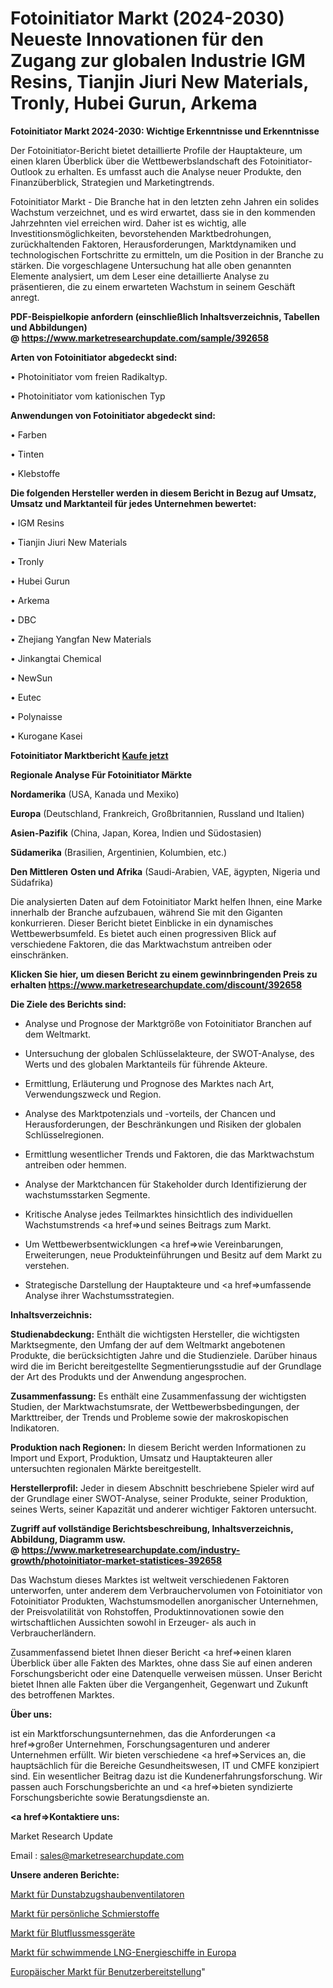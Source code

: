 # Fotoinitiator Markt (2024-2030) Neueste Innovationen für den Zugang zur globalen Industrie IGM Resins, Tianjin Jiuri New Materials, Tronly, Hubei Gurun, Arkema

<strong>Fotoinitiator Markt 2024-2030: Wichtige Erkenntnisse und Erkenntnisse</strong>

Der Fotoinitiator-Bericht bietet detaillierte Profile der Hauptakteure, um einen klaren Überblick über die Wettbewerbslandschaft des Fotoinitiator-Outlook zu erhalten. Es umfasst auch die Analyse neuer Produkte, den Finanzüberblick, Strategien und Marketingtrends.

Fotoinitiator Markt - Die Branche hat in den letzten zehn Jahren ein solides Wachstum verzeichnet, und es wird erwartet, dass sie in den kommenden Jahrzehnten viel erreichen wird. Daher ist es wichtig, alle Investitionsmöglichkeiten, bevorstehenden Marktbedrohungen, zurückhaltenden Faktoren, Herausforderungen, Marktdynamiken und technologischen Fortschritte zu ermitteln, um die Position in der Branche zu stärken. Die vorgeschlagene Untersuchung hat alle oben genannten Elemente analysiert, um dem Leser eine detaillierte Analyse zu präsentieren, die zu einem erwarteten Wachstum in seinem Geschäft anregt.

<strong><b>PDF-Beispielkopie anfordern (einschließlich Inhaltsverzeichnis, Tabellen und Abbildungen) @ </b></strong><strong><a href=https://www.marketresearchupdate.com/sample/392658><strong>https://www.marketresearchupdate.com/sample/392658</u></a></strong></strong>

<strong>Arten von Fotoinitiator abgedeckt sind:</strong>

• Photoinitiator vom freien Radikaltyp.

• Photoinitiator vom kationischen Typ

<strong>Anwendungen von Fotoinitiator abgedeckt sind:</strong>

• Farben

• Tinten

• Klebstoffe

<strong>Die folgenden Hersteller werden in diesem Bericht in Bezug auf Umsatz, Umsatz und Marktanteil für jedes Unternehmen bewertet:</strong>

• IGM Resins

• Tianjin Jiuri New Materials

• Tronly

• Hubei Gurun

• Arkema

• DBC

• Zhejiang Yangfan New Materials

• Jinkangtai Chemical

• NewSun

• Eutec

• Polynaisse

• Kurogane Kasei

<strong>Fotoinitiator Marktbericht <a href=https://www.marketresearchupdate.com/buynow/392658>Kaufe jetzt</a></strong>

<strong>Regionale Analyse Für Fotoinitiator Märkte</strong>

<strong>Nordamerika</strong> (USA, Kanada und Mexiko)

<strong>Europa</strong> (Deutschland, Frankreich, Großbritannien, Russland und Italien)

<strong>Asien-Pazifik</strong> (China, Japan, Korea, Indien und Südostasien)

<strong>Südamerika</strong> (Brasilien, Argentinien, Kolumbien, etc.)

<strong>Den Mittleren</strong> <strong>Osten und Afrika</strong> (Saudi-Arabien, VAE, ägypten, Nigeria und Südafrika)

Die analysierten Daten auf dem Fotoinitiator Markt helfen Ihnen, eine Marke innerhalb der Branche aufzubauen, während Sie mit den Giganten konkurrieren. Dieser Bericht bietet Einblicke in ein dynamisches Wettbewerbsumfeld. Es bietet auch einen progressiven Blick auf verschiedene Faktoren, die das Marktwachstum antreiben oder einschränken.

<strong>Klicken Sie hier, um diesen Bericht zu einem gewinnbringenden Preis zu erhalten
</strong><strong><a href=https://www.marketresearchupdate.com/discount/392658>https://www.marketresearchupdate.com/discount/392658</b></u></strong></a>

<strong>Die Ziele des Berichts sind:</strong>

- Analyse und Prognose der Marktgröße von Fotoinitiator Branchen auf dem Weltmarkt.

- Untersuchung der globalen Schlüsselakteure, der SWOT-Analyse, des Werts und des globalen Marktanteils für führende Akteure.

- Ermittlung, Erläuterung und Prognose des Marktes nach Art, Verwendungszweck und Region.

- Analyse des Marktpotenzials und -vorteils, der Chancen und Herausforderungen, der Beschränkungen und Risiken der globalen Schlüsselregionen.

- Ermittlung wesentlicher Trends und Faktoren, die das Marktwachstum antreiben oder hemmen.

- Analyse der Marktchancen für Stakeholder durch Identifizierung der wachstumsstarken Segmente.

- Kritische Analyse jedes Teilmarktes hinsichtlich des individuellen Wachstumstrends <a href=>und</a> seines Beitrags zum Markt.

- Um Wettbewerbsentwicklungen <a href=>wie</a> Vereinbarungen, Erweiterungen, neue Produkteinführungen und Besitz auf dem Markt zu verstehen.

- Strategische Darstellung der Hauptakteure und <a href=>umfas</a>sende Analyse ihrer Wachstumsstrategien.

<strong>Inhaltsverzeichnis:</strong>

<strong>Studienabdeckung:</strong> Enthält die wichtigsten Hersteller, die wichtigsten Marktsegmente, den Umfang der auf dem Weltmarkt angebotenen Produkte, die berücksichtigten Jahre und die Studienziele. Darüber hinaus wird die im Bericht bereitgestellte Segmentierungsstudie auf der Grundlage der Art des Produkts und der Anwendung angesprochen.

<strong>Zusammenfassung:</strong> Es enthält eine Zusammenfassung der wichtigsten Studien, der Marktwachstumsrate, der Wettbewerbsbedingungen, der Markttreiber, der Trends und Probleme sowie der makroskopischen Indikatoren.

<strong>Produktion nach Regionen:</strong> In diesem Bericht werden Informationen zu Import und Export, Produktion, Umsatz und Hauptakteuren aller untersuchten regionalen Märkte bereitgestellt.

<strong>Herstellerprofil:</strong> Jeder in diesem Abschnitt beschriebene Spieler wird auf der Grundlage einer SWOT-Analyse, seiner Produkte, seiner Produktion, seines Werts, seiner Kapazität und anderer wichtiger Faktoren untersucht.

<strong><b>Zugriff auf vollständige Berichtsbeschreibung, Inhaltsverzeichnis, Abbildung, Diagramm usw. @ </b></strong><strong><a href=https://www.marketresearchupdate.com/industry-growth/photoinitiator-market-statistices-392658>https://www.marketresearchupdate.com/industry-growth/photoinitiator-market-statistices-392658</a></strong>

Das Wachstum dieses Marktes ist weltweit verschiedenen Faktoren unterworfen, unter anderem dem Verbrauchervolumen von Fotoinitiator von Fotoinitiator Produkten, Wachstumsmodellen anorganischer Unternehmen, der Preisvolatilität von Rohstoffen, Produktinnovationen sowie den wirtschaftlichen Aussichten sowohl in Erzeuger- als auch in Verbraucherländern.

Zusammenfassend bietet Ihnen dieser Bericht <a href=>einen</a> klaren Überblick über alle Fakten des Marktes, ohne dass Sie auf einen anderen Forschungsbericht oder eine Datenquelle verweisen müssen. Unser Bericht bietet Ihnen alle Fakten über die Vergangenheit, Gegenwart und Zukunft des betroffenen Marktes.

<strong>Über uns:</strong>

 ist ein Marktforschungsunternehmen, das die Anforderungen <a href=>großer</a> Unternehmen, Forschungsagenturen und anderer Unternehmen erfüllt. Wir bieten verschiedene <a href=>Services</a> an, die hauptsächlich für die Bereiche Gesundheitswesen, IT und CMFE konzipiert sind. Ein wesentlicher Beitrag dazu ist die Kundenerfahrungsforschung. Wir passen auch Forschungsberichte an und <a href=>bieten</a> syndizierte Forschungsberichte sowie Beratungsdienste an.

<strong><a href=>Kontaktiere uns:</a></strong>

Market Research Update

Email : sales@marketresearchupdate.com

<strong>Unsere anderen Berichte:</strong>

<a href=https://www.linkedin.com/pulse/range-hood-fans-market-202-what-factors-drive-upcoming>Markt für Dunstabzugshaubenventilatoren</a>

<a href=https://www.linkedin.com/pulse/personal-lubricants-market-report-2023-top-company-trends>Markt für persönliche Schmierstoffe</a>

<a href=https://www.linkedin.com/pulse/blood-flow-measurement-devices-market-research>Markt für Blutflussmessgeräte</a>

<a href=https://www.linkedin.com/pulse/europe-floating-lng-power-vessel-market-growing>Markt für schwimmende LNG-Energieschiffe in Europa</a>

<a href=https://www.linkedin.com/pulse/europe-user-provisioning-market-2023-huge-wwd8f/>Europäischer Markt für Benutzerbereitstellung</a>"
